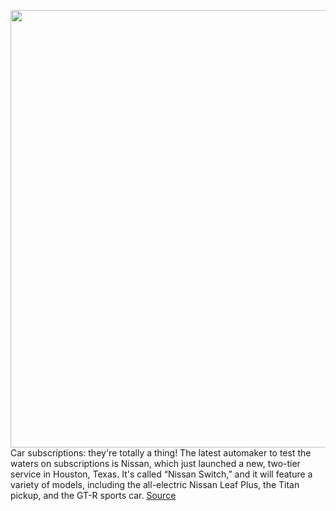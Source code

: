 <img src='https://cdn.vox-cdn.com/thumbor/2nS7Nb4mvMysAeF8nEcZOg0JMgk=/0x0:2040x1360/1200x800/filters:focal(857x517:1183x843)/cdn.vox-cdn.com/uploads/chorus_image/image/66337379/akrales_180326_2416_0122.0.jpg' width='700px' /><br/>
Car subscriptions: they're totally a thing! The latest automaker to test the waters on subscriptions is Nissan, which just launched a new, two-tier service in Houston, Texas. It's called “Nissan Switch,” and it will feature a variety of models, including the all-electric Nissan Leaf Plus, the Titan pickup, and the GT-R sports car.
<a href='https://www.theverge.com/2020/2/19/21143852/nissan-switch-subscription-service-price-model-vehicle'> Source <a/>